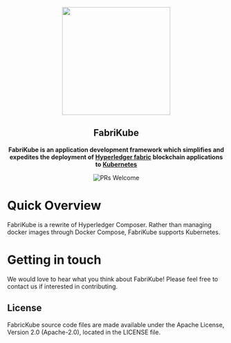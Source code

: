 <div align="center">
  <a>
    <img height="250" width="250" src="https://cdn.rawgit.com/fabrikube/FabriKube/master/fabricKube_logo.svg">
  </a>

  ## FabriKube                                                                                                        
  **FabriKube is an application development framework which simplifies and expedites the deployment of [Hyperledger fabric](https://hyperledger-fabric.readthedocs.io/en/latest/) blockchain applications to [Kubernetes](https://kubernetes.io/)**

![PRs Welcome](https://img.shields.io/badge/PRs-welcome-brightgreen.svg)
</div>

# Quick Overview

FabriKube is a rewrite of Hyperledger Composer. Rather than managing docker images through Docker Compose, FabriKube supports Kubernetes. 

# Getting in touch
We would love to hear what you think about FabriKube! Please feel free to contact us if interested in contributing.

## License <a name="license"></a>
FabricKube source code files are made available under the Apache License, Version 2.0 (Apache-2.0), located in the LICENSE file. 

